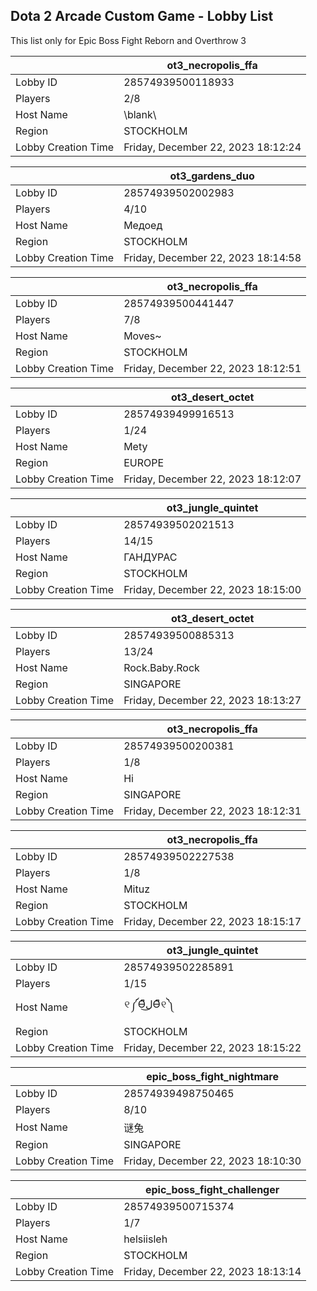 ## Dota 2 Arcade Custom Game - Lobby List

This list only for Epic Boss Fight Reborn and Overthrow 3

|  | ot3_necropolis_ffa |
| ------ | ------ |
| Lobby ID | 28574939500118933 |
| Players | 2/8 |
| Host Name | \blank\\ |
| Region | STOCKHOLM |
| Lobby Creation Time | Friday, December 22, 2023 18:12:24 |


|  | ot3_gardens_duo |
| ------ | ------ |
| Lobby ID | 28574939502002983 |
| Players | 4/10 |
| Host Name | Медоед |
| Region | STOCKHOLM |
| Lobby Creation Time | Friday, December 22, 2023 18:14:58 |


|  | ot3_necropolis_ffa |
| ------ | ------ |
| Lobby ID | 28574939500441447 |
| Players | 7/8 |
| Host Name | Moves~ |
| Region | STOCKHOLM |
| Lobby Creation Time | Friday, December 22, 2023 18:12:51 |


|  | ot3_desert_octet |
| ------ | ------ |
| Lobby ID | 28574939499916513 |
| Players | 1/24 |
| Host Name | Mety |
| Region | EUROPE |
| Lobby Creation Time | Friday, December 22, 2023 18:12:07 |


|  | ot3_jungle_quintet |
| ------ | ------ |
| Lobby ID | 28574939502021513 |
| Players | 14/15 |
| Host Name | ГАНДУРАС |
| Region | STOCKHOLM |
| Lobby Creation Time | Friday, December 22, 2023 18:15:00 |


|  | ot3_desert_octet |
| ------ | ------ |
| Lobby ID | 28574939500885313 |
| Players | 13/24 |
| Host Name | Rock.Baby.Rock |
| Region | SINGAPORE |
| Lobby Creation Time | Friday, December 22, 2023 18:13:27 |


|  | ot3_necropolis_ffa |
| ------ | ------ |
| Lobby ID | 28574939500200381 |
| Players | 1/8 |
| Host Name | Hi |
| Region | SINGAPORE |
| Lobby Creation Time | Friday, December 22, 2023 18:12:31 |


|  | ot3_necropolis_ffa |
| ------ | ------ |
| Lobby ID | 28574939502227538 |
| Players | 1/8 |
| Host Name | Mituz |
| Region | STOCKHOLM |
| Lobby Creation Time | Friday, December 22, 2023 18:15:17 |


|  | ot3_jungle_quintet |
| ------ | ------ |
| Lobby ID | 28574939502285891 |
| Players | 1/15 |
| Host Name | ୧༼Ɵ͆ل͜Ɵ͆୧༽ |
| Region | STOCKHOLM |
| Lobby Creation Time | Friday, December 22, 2023 18:15:22 |


|  | epic_boss_fight_nightmare |
| ------ | ------ |
| Lobby ID | 28574939498750465 |
| Players | 8/10 |
| Host Name | 谜兔 |
| Region | SINGAPORE |
| Lobby Creation Time | Friday, December 22, 2023 18:10:30 |


|  | epic_boss_fight_challenger |
| ------ | ------ |
| Lobby ID | 28574939500715374 |
| Players | 1/7 |
| Host Name | helsiisleh |
| Region | STOCKHOLM |
| Lobby Creation Time | Friday, December 22, 2023 18:13:14 |


